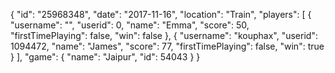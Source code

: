 {
  "id": "25968348",
  "date": "2017-11-16",
  "location": "Train",
  "players": [
    {
      "username": "",
      "userid": 0,
      "name": "Emma",
      "score": 50,
      "firstTimePlaying": false,
      "win": false
    },
    {
      "username": "kouphax",
      "userid": 1094472,
      "name": "James",
      "score": 77,
      "firstTimePlaying": false,
      "win": true
    }
  ],
  "game": {
    "name": "Jaipur",
    "id": 54043
  }
}
